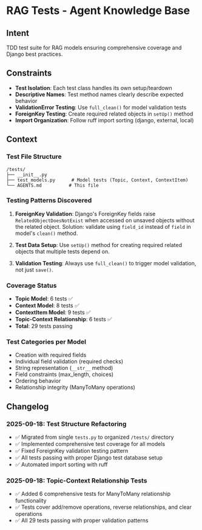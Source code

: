 # RAG Tests - Agent Knowledge Base

## Intent

TDD test suite for RAG models ensuring comprehensive coverage and Django best practices.

## Constraints

- **Test Isolation**: Each test class handles its own setup/teardown
- **Descriptive Names**: Test method names clearly describe expected behavior
- **ValidationError Testing**: Use `full_clean()` for model validation tests
- **ForeignKey Testing**: Create required related objects in `setUp()` method
- **Import Organization**: Follow ruff import sorting (django, external, local)

## Context

### Test File Structure

```
/tests/
├── __init__.py
├── test_models.py      # Model tests (Topic, Context, ContextItem)
└── AGENTS.md          # This file
```

### Testing Patterns Discovered

1. **ForeignKey Validation**: Django's ForeignKey fields raise `RelatedObjectDoesNotExist` when accessed on unsaved objects without the related object. Solution: validate using `field_id` instead of `field` in model's `clean()` method.

2. **Test Data Setup**: Use `setUp()` method for creating required related objects that multiple tests depend on.

3. **Validation Testing**: Always use `full_clean()` to trigger model validation, not just `save()`.

### Coverage Status

- **Topic Model**: 6 tests ✅
- **Context Model**: 8 tests ✅
- **ContextItem Model**: 9 tests ✅
- **Topic-Context Relationship**: 6 tests ✅
- **Total**: 29 tests passing

### Test Categories per Model

- Creation with required fields
- Individual field validation (required checks)
- String representation (`__str__` method)
- Field constraints (max_length, choices)
- Ordering behavior
- Relationship integrity (ManyToMany operations)

## Changelog

### 2025-09-18: Test Structure Refactoring

- ✅ Migrated from single `tests.py` to organized `/tests/` directory
- ✅ Implemented comprehensive test coverage for all models
- ✅ Fixed ForeignKey validation testing pattern
- ✅ All tests passing with proper Django test database setup
- ✅ Automated import sorting with ruff

### 2025-09-18: Topic-Context Relationship Tests

- ✅ Added 6 comprehensive tests for ManyToMany relationship functionality
- ✅ Tests cover add/remove operations, reverse relationships, and clear operations
- ✅ All 29 tests passing with proper validation patterns
